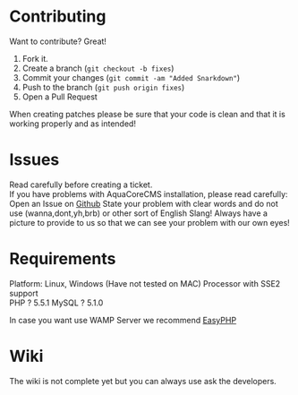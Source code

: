 # Contributing

Want to contribute? Great!

1. Fork it.
2. Create a branch (`git checkout -b fixes`)
3. Commit your changes (`git commit -am "Added Snarkdown"`)
4. Push to the branch (`git push origin fixes`)
5. Open a Pull Request

When creating patches please be sure that your code is clean and that it is working properly and as intended!

Issues
======
Read carefully before creating a ticket.  
If you have problems with AquaCoreCMS installation, please read carefully:
Open an Issue on [Github](https://github.com/ZorDesigns/AquaCoreCMS/issues) 
State your problem with clear words and do not use (wanna,dont,yh,brb) or other sort of English Slang!
Always have a picture to provide to us so that we can see your problem with our own eyes!

Requirements
============
Platform: Linux, Windows (Have not tested on MAC)
Processor with SSE2 support  
PHP ? 5.5.1
MySQL ? 5.1.0

In case you want use WAMP Server we recommend [EasyPHP](http://www.easyphp.org/)

Wiki
====
The wiki is not complete yet but you can always use ask the developers.
